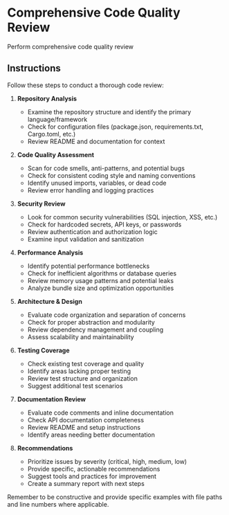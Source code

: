 # Comprehensive Code Quality Review

Perform comprehensive code quality review

## Instructions

Follow these steps to conduct a thorough code review:

1. **Repository Analysis**
    - Examine the repository structure and identify the primary language/framework
    - Check for configuration files (package.json, requirements.txt, Cargo.toml, etc.)
    - Review README and documentation for context

2. **Code Quality Assessment**
    - Scan for code smells, anti-patterns, and potential bugs
    - Check for consistent coding style and naming conventions
    - Identify unused imports, variables, or dead code
    - Review error handling and logging practices

3. **Security Review**
    - Look for common security vulnerabilities (SQL injection, XSS, etc.)
    - Check for hardcoded secrets, API keys, or passwords
    - Review authentication and authorization logic
    - Examine input validation and sanitization

4. **Performance Analysis**
    - Identify potential performance bottlenecks
    - Check for inefficient algorithms or database queries
    - Review memory usage patterns and potential leaks
    - Analyze bundle size and optimization opportunities

5. **Architecture & Design**
    - Evaluate code organization and separation of concerns
    - Check for proper abstraction and modularity
    - Review dependency management and coupling
    - Assess scalability and maintainability

6. **Testing Coverage**
    - Check existing test coverage and quality
    - Identify areas lacking proper testing
    - Review test structure and organization
    - Suggest additional test scenarios

7. **Documentation Review**
    - Evaluate code comments and inline documentation
    - Check API documentation completeness
    - Review README and setup instructions
    - Identify areas needing better documentation

8. **Recommendations**
    - Prioritize issues by severity (critical, high, medium, low)
    - Provide specific, actionable recommendations
    - Suggest tools and practices for improvement
    - Create a summary report with next steps

Remember to be constructive and provide specific examples with file paths and line numbers where applicable.
